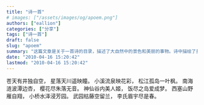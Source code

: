 ```yaml
---
title: "诗一首"
# images: ["/assets/images/og/apoem.png"]
authors: ["eallion"]
categories: ["分享"]
tags: ["诗一首"]
draft: false
slug: "apoem"
summary: "这篇文章是关于一首诗的目录，描述了大自然中的景色和美丽的事物。诗中描绘了星空、小溪、松江孤岛等场景。"
date: "2010-04-16 15:20:42"
lastmod: "2010-04-16 15:20:42"
---
```


苍天有井独自空，
星落天川遥映瞳。
小溪流泉映花彩，
松江孤岛一叶枫。
南海涟波潭边杏，
樱花尽朱落无音。
神仙谷内美人姬，
饭尽之岛爱成梦。
西塞山野雁自翔，
小桥水泽浸芳园。
武园枯藤空留兰，
李氏眉宇尽是春。
